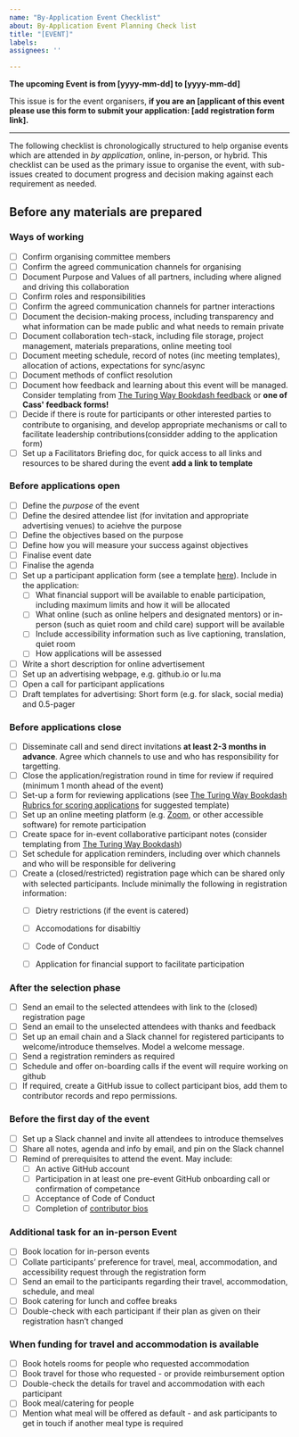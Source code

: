 ```yaml
---
name: "By-Application Event Checklist"
about: By-Application Event Planning Check list
title: "[EVENT]"
labels:
assignees: ''

---
```


<!-- This template is based on The [Turing Way Bookdash Checklist](https://github.com/the-turing-way/the-turing-way/blob/main/.github/ISSUE_TEMPLATE/11_book_dash_checklist.md) -->

**The upcoming Event is from [yyyy-mm-dd] to [yyyy-mm-dd]**

This issue is for the event organisers, **if you are an [applicant of this event please use this form to submit your application: [add registration form link].** 

------------------------------------------------------------------

The following checklist is chronologically structured to help organise events which are attended in *by application*, online, in-person, or hybrid. This checklist can be used as the primary issue to organise the event, with sub-issues created to document progress and decision making against each requirement as needed.

## Before any materials are prepared

### Ways of working
- [ ] Confirm organising committee members
- [ ] Confirm the agreed communication channels for organising
- [ ] Document Purpose and Values of all partners, including where aligned and driving this collaboration
- [ ] Confirm roles and responsibilities
- [ ] Confirm the agreed communication channels for partner interactions
- [ ] Document the decision-making process, including transparency and what information can be made public and what needs to remain private
- [ ] Document collaboration tech-stack, including file storage, project management, materials preparations, online meeting tool
- [ ] Document meeting schedule, record of notes (inc meeting templates), allocation of actions, expectations for sync/async 
- [ ] Document methods of conflict resolution
- [ ] Document how feedback and learning about this event will be managed. Consider templating from [The Turing Way Bookdash feedback](https://the-turing-way.netlify.app/community-handbook/templates/template-bookdash-feedback.html#ch-template-bookdash-feedback) or **one of Cass' feedback forms!**
- [ ] Decide if there is route for participants or other interested parties to contribute to organising, and develop appropriate mechanisms or call to facilitate leadership contributions(considder adding to the application form)
- [ ] Set up a Facilitators Briefing doc, for quick access to all links and resources to be shared during the event **add a link to template**

### Before applications open

- [ ] Define the *purpose* of the event
- [ ] Define the desired attendee list (for invitation and appropriate advertising venues) to aciehve the purpose
- [ ] Define the objectives based on the purpose
- [ ] Define how you will measure your success against objectives
- [ ] Finalise event date
- [ ] Finalise the agenda
- [ ] Set up a participant application form (see a template [here](https://the-turing-way.netlify.app/community-handbook/bookdash/bookdash-selection.html#ch-bookdash-application-additional-materials)). Include in the application:
    - [ ] What financial support will be available to enable participation, including maximum limits and how it will be allocated
    - [ ] What online (such as online helpers and designated mentors) or in-person (such as quiet room and child care) support will be available
    - [ ] Include accessibility information such as live captioning, translation, quiet room
    - [ ] How applications will be assessed
- [ ] Write a short description for online advertisement
- [ ] Set up an advertising webpage, e.g. github.io or lu.ma
- [ ] Open a call for participant applications
- [ ] Draft templates for advertising: Short form (e.g. for slack, social media) and 0.5-pager

### Before applications close

- [ ] Disseminate call and send direct invitations **at least 2-3 months in advance**. Agree which channels to use and who has responsibility for targetting. 
- [ ] Close the application/registration round in time for review if required (minimum 1 month ahead of the event)
- [ ] Set-up a form for reviewing applications (see [The Turing Way Bookdash Rubrics for scoring applications](https://the-turing-way.netlify.app/community-handbook/bookdash/bookdash-application.html#ch-bookdash-application-rubrics) for suggested template)
- [ ] Set up an online meeting platform (e.g. [Zoom](https://zoom.us/), or other accessible software) for remote participation
- [ ] Create space for in-event collaborative participant notes (consider templating from [The Turing Way Bookdash](https://the-turing-way.netlify.app/community-handbook/templates/template-bookdash-notes.html#ch-template-bookdash-notes))
- [ ] Set schedule for application reminders, including over which channels and who will be responsible for delivering
- [ ] Create a (closed/restricted) registration page which can be shared only with selected participants. Include minimally the following in registration information:
    - [ ] Dietry restrictions (if the event is catered)
    - [ ] Accomodations for disabiltiy
    - [ ] Code of Conduct
    - [ ] Application for financial support to facilitate participation


### After the selection phase

- [ ] Send an email to the selected attendees with link to the (closed) registration page
- [ ] Send an email to the unselected attendees with thanks and feedback
- [ ] Set up an email chain and a Slack channel for registered participants to welcome/introduce themselves. Model a welcome message.
- [ ] Send a registration reminders as required 
- [ ] Schedule and offer on-boarding calls if the event will require working on github
- [ ] If required, create a GitHub issue to collect participant bios, add them to contributor records and repo permissions. 

### Before the first day of the event 
- [ ] Set up a Slack channel and invite all attendees to introduce themselves
- [ ] Share all notes, agenda and info by email, and pin on the Slack channel
- [ ] Remind of prerequisites to attend the event. May include:
  - [ ] An active GitHub account
  - [ ] Participation in at least one pre-event GitHub onboarding call or confirmation of competance
  - [ ] Acceptance of Code of Conduct
  - [ ] Completion of [contributor bios](./contributor-bio.md)
  
### Additional task for an in-person Event
- [ ] Book location for in-person events
- [ ] Collate participants’ preference for travel, meal, accommodation, and accessibility request through the registration form
- [ ] Send an email to the participants regarding their travel, accommodation, schedule, and meal
- [ ] Book catering for lunch and coffee breaks
- [ ] Double-check with each participant if their plan as given on their registration hasn’t changed

### When funding for travel and accommodation is available
- [ ] Book hotels rooms for people who requested accommodation
- [ ] Book travel for those who requested - or provide reimbursement option
- [ ] Double-check the details for travel and accommodation with each participant
- [ ] Book meal/catering for people
- [ ] Mention what meal will be offered as default - and ask participants to get in touch if another meal type is required

<!-- ## During the Event -->
<!-- Cass: This needs to be reviewed -->
<!-- -  [ ] Run onboarding sessions on the first day
  - Welcome everyone (for each slot)
  - Ask to fill the icebreaker
  - One of the organisers delivers introduction talk
  -  Create breakout groups for people working on
-  [ ] Host coworking sessions with Pomodoro sessions 30-35 mins long
  -  At the beginning of the session, ask people to document or verbally share their plan for the session
  - End each session with any report people want to make
  - Give 5 minutes break before entering the next Pomodoro
  -  Keep last 10 minutes for final reporting and co-documenting the work that took place during the Pomodoro
- [ ] If an artist, illustrator or consultant is invited, coordinate the schedule with participants so they have the chance to engage
- [ ] Run a social session each day: These are run by organisers to ensure everyone has the chance to connect informally
- [ ] Host community share out the event on the last day to demonstrate and celebrate the contributions made by everyone during the Book Dash
- [ ] Ask for feedback on the last day (plus and delta)
- [ ] Share the GitHub issue for adding bio and highlight
- [ ] Take screenshots or group photos (with permission) to share in reports or social media

## After the Event
- [ ] Send a thank you email to everyone for their work
- [ ] Move bio and highlight from the GitHub issue to the Contributors Record
- [ ] Summarise the event (number of pull requests, issue, chapters, and other significant news) to share with the participants
- [ ] Share the update via the newsletter
- [ ] Develop a report with highlights and updates on GitHub
- [ ] Set up a debrief meeting with the planning committee
- [ ] Send a thank you note (or a package when possible) to the planning committee -->